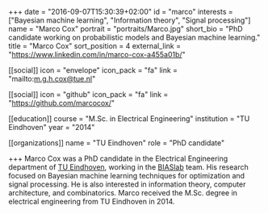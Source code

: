 +++
date = "2016-09-07T15:30:39+02:00"
id = "marco"
interests = ["Bayesian machine learning", "Information theory", "Signal processing"]
name = "Marco Cox"
portrait = "portraits/Marco.jpg"
short_bio = "PhD candidate working on probabilistic models and Bayesian machine learning."
title = "Marco Cox"
sort_position = 4
external_link = "https://www.linkedin.com/in/marco-cox-a455a01b/"


[[social]]
    icon = "envelope"
    icon_pack = "fa"
    link = "mailto:m.g.h.cox@tue.nl"

[[social]]
    icon = "github"
    icon_pack = "fa"
    link = "https://github.com/marcocox/"

[[education]]
    course = "M.Sc. in Electrical Engineering"
    institution = "TU Eindhoven"
    year = "2014"

[[organizations]]
    name = "TU Eindhoven"
    role = "PhD candidate"

+++
Marco Cox was a PhD candidate in the Electrical Engineering department of [TU Eindhoven](http://www.tue.nl), working in the [BIASlab](http://biaslab.github.io) team. His research focused on Bayesian machine learning techniques for optimization and signal processing. He is also interested in information theory, computer architecture, and combinatorics. Marco received the M.Sc. degree in electrical engineering from TU Eindhoven in 2014.
